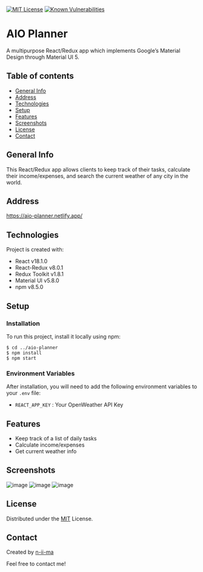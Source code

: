 [![MIT License](https://img.shields.io/badge/License-MIT-blue)](https://opensource.org/licenses/MIT)
[![Known Vulnerabilities](https://snyk.io/test/github/n-ii-ma/AIO-Planner/badge.svg)](https://snyk.io/test/github/n-ii-ma/AIO-Planner)

# AIO Planner

A multipurpose React/Redux app which implements Google’s Material Design through Material UI 5.

## Table of contents
+ [General Info](#general-info)
+ [Address](#address)
+ [Technologies](#technologies)
+ [Setup](#setup)
+ [Features](#features)
+ [Screenshots](#screenshots)
+ [License](#license)
+ [Contact](#contact)

## General Info
This React/Redux app allows clients to keep track of their tasks, calculate their income/expenses, and search the current weather of any city in the world.

## Address
https://aio-planner.netlify.app/

## Technologies
Project is created with:
+ React v18.1.0
+ React-Redux v8.0.1
+ Redux Toolkit v1.8.1
+ Material UI v5.8.0
+ npm v8.5.0

## Setup

### Installation
To run this project, install it locally using npm:
```
$ cd ../aio-planner
$ npm install
$ npm start
```
### Environment Variables
After installation, you will need to add the following environment variables to your `.env` file:

- `REACT_APP_KEY` : Your OpenWeather API Key

## Features
- Keep track of a list of daily tasks
- Calculate income/expenses
- Get current weather info

## Screenshots
![image](https://user-images.githubusercontent.com/88039431/169310411-7686e3b7-be03-4f99-8b83-ae55e7009b37.png)
![image](https://user-images.githubusercontent.com/88039431/169310598-fe052509-5073-42c6-aa9f-9bb38d702add.png)
![image](https://user-images.githubusercontent.com/88039431/169310697-803554ef-7c6b-440c-84ba-12ec32227566.png)

## License
Distributed under the [MIT](https://opensource.org/licenses/MIT) License.

## Contact
Created by [n-ii-ma](https://github.com/n-ii-ma)

Feel free to contact me!
